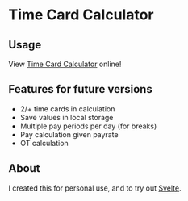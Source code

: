 # Time Card Calculator

## Usage
View [Time Card Calculator](https://projects.tohuber.com/timecard/) online!

## Features for future versions
- 2/+ time cards in calculation
- Save values in local storage
- Multiple pay periods per day (for breaks)
- Pay calculation given payrate
- OT calculation

## About
I created this for personal use, and to try out [Svelte](https://svelte.dev/).